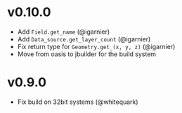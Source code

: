 # v0.10.0
- Add `Field.get_name` (@igarnier)
- Add `Data_source.get_layer_count` (@igarnier)
- Fix return type for `Geometry.get_(x, y, z)` (@igarnier)
- Move from oasis to jbuilder for the build system

# v0.9.0
- Fix build on 32bit systems (@whitequark)


